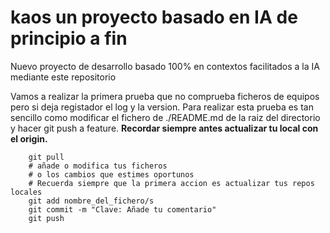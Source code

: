 # kaos un proyecto basado en IA de principio a fin

Nuevo proyecto de desarrollo basado 100% en contextos facilitados a la IA mediante este repositorio

Vamos a realizar la primera prueba que no comprueba ficheros de equipos pero si deja registador el log y la version.
Para realizar esta prueba es tan sencillo como modificar el fichero de ./README.md de la raiz del directorio y hacer git push a feature.
**Recordar siempre antes actualizar tu local con el origin.**

```Shell
    git pull
    # añade o modifica tus ficheros
    # o los cambios que estimes oportunos
    # Recuerda siempre que la primera accion es actualizar tus repos locales
    git add nombre_del_fichero/s
    git commit -m "Clave: Añade tu comentario"
    git push
```
